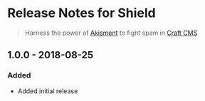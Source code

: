 # Release Notes for Shield
> Harness the power of [Akisment](https://akismet.com) to fight spam in [Craft CMS](https://craftcms.com)

## 1.0.0 - 2018-08-25
### Added
- Added initial release
